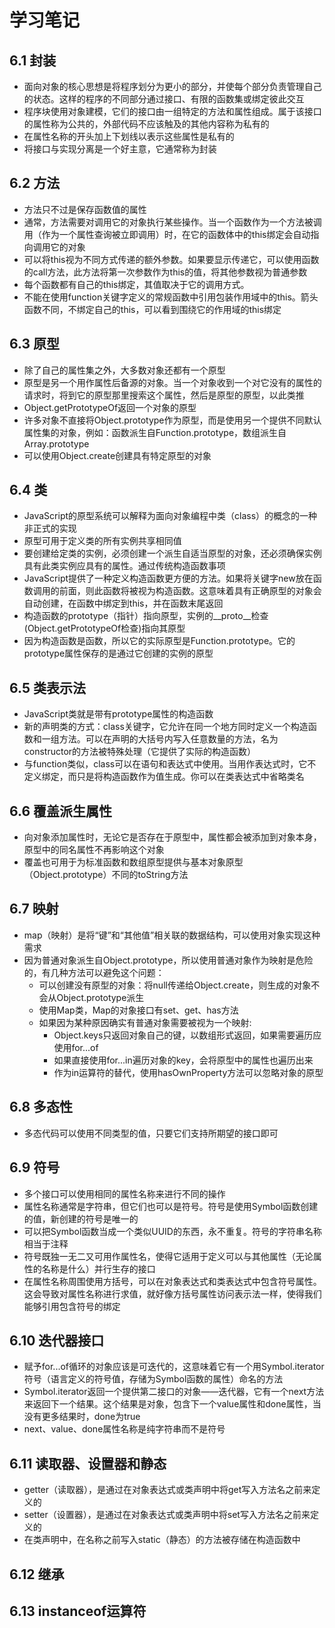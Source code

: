 # 学习笔记

## 6.1 封装

* 面向对象的核心思想是将程序划分为更小的部分，并使每个部分负责管理自己的状态。这样的程序的不同部分通过接口、有限的函数集或绑定彼此交互
* 程序块使用对象建模，它们的接口由一组特定的方法和属性组成。属于该接口的属性称为公共的，外部代码不应该触及的其他内容称为私有的
* 在属性名称的开头加上下划线以表示这些属性是私有的
* 将接口与实现分离是一个好主意，它通常称为封装

## 6.2 方法

* 方法只不过是保存函数值的属性
* 通常，方法需要对调用它的对象执行某些操作。当一个函数作为一个方法被调用（作为一个属性查询被立即调用）时，在它的函数体中的this绑定会自动指向调用它的对象
* 可以将this视为不同方式传递的额外参数。如果要显示传递它，可以使用函数的call方法，此方法将第一次参数作为this的值，将其他参数视为普通参数
* 每个函数都有自己的this绑定，其值取决于它的调用方式。
* 不能在使用function关键字定义的常规函数中引用包装作用域中的this。箭头函数不同，不绑定自己的this，可以看到围绕它的作用域的this绑定

## 6.3 原型

* 除了自己的属性集之外，大多数对象还都有一个原型
* 原型是另一个用作属性后备源的对象。当一个对象收到一个对它没有的属性的请求时，将到它的原型那里搜索这个属性，然后是原型的原型，以此类推
* Object.getPrototypeOf返回一个对象的原型
* 许多对象不直接将Object.prototype作为原型，而是使用另一个提供不同默认属性集的对象，例如：函数派生自Function.prototype，数组派生自Array.prototype
* 可以使用Object.create创建具有特定原型的对象

## 6.4 类

* JavaScript的原型系统可以解释为面向对象编程中类（class）的概念的一种非正式的实现
* 原型可用于定义类的所有实例共享相同值
* 要创建给定类的实例，必须创建一个派生自适当原型的对象，还必须确保实例具有此类实例应具有的属性。通过传统构造函数事项
* JavaScript提供了一种定义构造函数更方便的方法。如果将关键字new放在函数调用的前面，则此函数将被视为构造函数。这意味着具有正确原型的对象会自动创建，在函数中绑定到this，并在函数末尾返回
* 构造函数的prototype（指针）指向原型，实例的\__proto__检查(Object.getPrototypeOf检查)指向其原型
* 因为构造函数是函数，所以它的实际原型是Function.prototype。它的prototype属性保存的是通过它创建的实例的原型

## 6.5 类表示法

* JavaScript类就是带有prototype属性的构造函数
* 新的声明类的方式：class关键字，它允许在同一个地方同时定义一个构造函数和一组方法。可以在声明的大括号内写入任意数量的方法，名为constructor的方法被特殊处理（它提供了实际的构造函数）
* 与function类似，class可以在语句和表达式中使用。当用作表达式时，它不定义绑定，而只是将构造函数作为值生成。你可以在类表达式中省略类名

## 6.6 覆盖派生属性

* 向对象添加属性时，无论它是否存在于原型中，属性都会被添加到对象本身，原型中的同名属性不再影响这个对象
* 覆盖也可用于为标准函数和数组原型提供与基本对象原型（Object.prototype）不同的toString方法

## 6.7 映射

* map（映射）是将“键”和“其他值”相关联的数据结构，可以使用对象实现这种需求
* 因为普通对象派生自Object.prototype，所以使用普通对象作为映射是危险的，有几种方法可以避免这个问题：
  * 可以创建没有原型的对象：将null传递给Object.create，则生成的对象不会从Object.prototype派生
  * 使用Map类，Map的对象接口有set、get、has方法
  * 如果因为某种原因确实有普通对象需要被视为一个映射:
    * Object.keys只返回对象自己的键，以数组形式返回，如果需要遍历应使用for...of
    * 如果直接使用for...in遍历对象的key，会将原型中的属性也遍历出来
    * 作为in运算符的替代，使用hasOwnProperty方法可以忽略对象的原型

## 6.8 多态性

* 多态代码可以使用不同类型的值，只要它们支持所期望的接口即可

## 6.9 符号

* 多个接口可以使用相同的属性名称来进行不同的操作
* 属性名称通常是字符串，但它们也可以是符号。符号是使用Symbol函数创建的值，新创建的符号是唯一的
* 可以把Symbol函数当成一个类似UUID的东西，永不重复。符号的字符串名称相当于注释
* 符号既独一无二又可用作属性名，使得它适用于定义可以与其他属性（无论属性的名称是什么）并行生存的接口
* 在属性名称周围使用方括号，可以在对象表达式和类表达式中包含符号属性。这会导致对属性名称进行求值，就好像方括号属性访问表示法一样，使得我们能够引用包含符号的绑定

## 6.10 迭代器接口

* 赋予for...of循环的对象应该是可迭代的，这意味着它有一个用Symbol.iterator符号（语言定义的符号值，存储为Symbol函数的属性）命名的方法
* Symbol.iterator返回一个提供第二接口的对象——迭代器，它有一个next方法来返回下一个结果。这个结果是对象，包含下一个value属性和done属性，当没有更多结果时，done为true
* next、value、done属性名称是纯字符串而不是符号

## 6.11 读取器、设置器和静态

* getter（读取器），是通过在对象表达式或类声明中将get写入方法名之前来定义的
* setter（设置器），是通过在对象表达式或类声明中将set写入方法名之前来定义的
* 在类声明中，在名称之前写入static（静态）的方法被存储在构造函数中

## 6.12 继承

## 6.13 instanceof运算符

